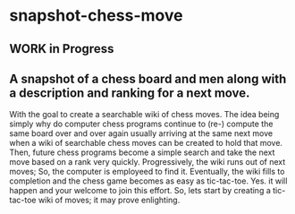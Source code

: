 # snapshot-chess-move
## WORK in Progress
## A snapshot of a chess board and men along with a description and ranking for a next move.

With the goal to create a searchable wiki of chess moves. The idea being simply why do computer chess programs continue to (re-) compute the same board over and over again usually arriving at the same next move when a wiki of searchable chess moves can be created to hold that move.  Then, future chess programs become a simple search and take the next move based on a rank very quickly.  Progressively, the wiki runs out of next moves; So, the computer is employeed to find it.  Eventually, the wiki fills to completion and the chess game becomes as easy as tic-tac-toe.  Yes. it will happen and your welcome to join this effort. So, lets start by creating a tic-tac-toe wiki of moves; it may prove enlighting.
